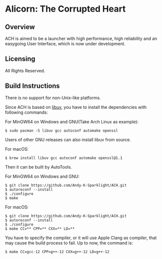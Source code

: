 # Alicorn: The Corrupted Heart

## Overview

ACH is aimed to be a launcher with high performance, high reliability and an easygoing User Interface, which is now under development. 

## Licensing

All Rights Reserved. 

## Build Instructions

There is no support for non-Unix-like platforms. 

Since ACH is based on [libuv](https://github.com/libuv/libuv), you have to install the dependencies with following commands:

For MinGW64 on Windows and GNU(Take Arch Linux as example):

```Shell
$ sudo pacman -S libuv gcc autoconf automake openssl
```

Users of other GNU releases can also install libuv from source.

For macOS:

```Shell
$ brew install libuv gcc autoconf automake openssl@1.1
```

Then it can be built by AutoTools.

For MinGW64 on Windows and GNU:

```Shell
$ git clone https://github.com/Andy-K-Sparklight/ACH.git
$ autoreconf --install
$ ./configure
$ make
```

For macOS:
```Shell
$ git clone https://github.com/Andy-K-Sparklight/ACH.git
$ autoreconf --install
$ ./configure
$ make CC=** CPP=** CXX=** LD=**
```

You have to specify the compiler, or it will use Apple Clang as compiler, that may cause the build process to fail. Up to now, the command is:

```Shell
$ make CC=gcc-12 CPP=g++-12 CXX=g++-12 LD=g++-12
```
